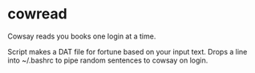 cowread
=======

Cowsay reads you books one login at a time.

Script makes a DAT file for fortune based on your input text.
Drops a line into ~/.bashrc to pipe random sentences to cowsay on login.
